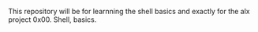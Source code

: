 This repository will be for learnning the shell basics and exactly for the alx project 0x00. Shell, basics.
